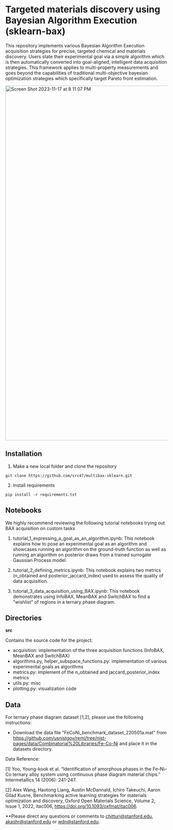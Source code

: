 # Targeted materials discovery using Bayesian Algorithm Execution (sklearn-bax)

This repository implements various Bayesian Algorithm Execution acquisition strategies for precise, targeted chemical and materials discovery. Users state their experimental goal via a simple algorithm which is then automatically converted into goal-aligned, intelligent data acquisition strategies. This framework applies to multi-property measurements and goes beyond the capabilities of traditional multi-objective bayesian optimization strategies which specifically target Pareto front estimation. 


<img width="1103" alt="Screen Shot 2023-11-17 at 8 11 07 PM" src="https://github.com/src47/sklearn-bax/assets/39596225/beeb53e1-bbe6-47c8-89a4-fefb510143a9">

## Installation

1) Make a new local folder and clone the repository

```
git clone https://github.com/src47/multibax-sklearn.git
```

2) Install requirements

```
pip install -r requirements.txt
```

## Notebooks 

We highly recommend reviewing the following tutorial notebooks trying out BAX acquisition on custom tasks

1) tutorial_1_expressing_a_goal_as_an_algorithm.ipynb: This notebook explains how to pose an experimental goal as an algorithm and showcases running an algorithm on the ground-truth function as well as running an algorithm on posterior draws from a trained surrogate Gaussian Process model. 

2) tutorial_2_defining_metrics.ipynb: This notebook explains two metrics (n_obtained and posterior_jaccard_index) used to assess the quality of data acquisition. 

3) tutorial_3_data_acquisition_using_BAX.ipynb: This notebook demonstrates using InfoBAX, MeanBAX and SwitchBAX to find a "wishlist" of regions in a ternary phase diagram. 

## Directories

**src** 

Contains the source code for the project:
- acquisition: implementation of the three acquisition functions (InfoBAX, MeanBAX and SwitchBAX)
- algorithms.py, helper_subspace_functions.py: implementation of various experimental goals as algorithms 
- metrics.py: implement of the n_obtained and jaccard_posterior_index metrics 
- utils.py: misc
- plotting.py: visualization code 

## Data

For ternary phase diagram dataset [1,2], please use the following instructions:
- Download the data file "FeCoNi_benchmark_dataset_220501a.mat" from https://github.com/usnistgov/remi/tree/nist-pages/data/Combinatorial%20Libraries/Fe-Co-Ni and place it in the datasets directory. 

Data Reference:

[1] Yoo, Young-kook et al. “Identification of amorphous phases in the Fe–Ni–Co ternary alloy system using continuous phase diagram material chips.” Intermetallics 14 (2006): 241-247.

[2] Alex Wang, Haotong Liang, Austin McDannald, Ichiro Takeuchi, Aaron Gilad Kusne, Benchmarking active learning strategies for materials optimization and discovery, Oxford Open Materials Science, Volume 2, Issue 1, 2022, itac006, https://doi.org/10.1093/oxfmat/itac006.

**Please direct any questions or comments to chitturi@stanford.edu, akashr@stanford.edu or wdn@stanford.edu. 
